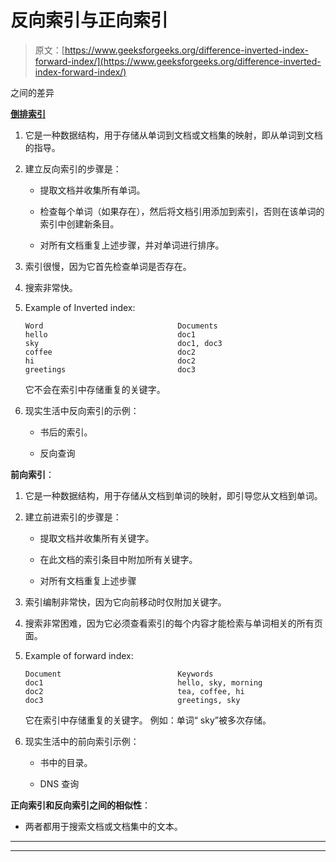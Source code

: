# 反向索引与正向索引

> 原文：[https://www.geeksforgeeks.org/difference-inverted-index-forward-index/](https://www.geeksforgeeks.org/difference-inverted-index-forward-index/)

之间的差异

**[倒排索引](https://www.geeksforgeeks.org/inverted-index/)**

1.  它是一种数据结构，用于存储从单词到文档或文档集的映射，即从单词到文档的指导。

2.  建立反向索引的步骤是：

    *   提取文档并收集所有单词。

    *   检查每个单词（如果存在），然后将文档引用添加到索引，否则在该单词的索引中创建新条目。

    *   对所有文档重复上述步骤，并对单词进行排序。

3.  索引很慢，因为它首先检查单词是否存在。

4.  搜索非常快。

5.  Example of Inverted index:

    ```
    Word                              Documents
    hello                             doc1      
    sky                               doc1, doc3
    coffee                            doc2
    hi                                doc2
    greetings                         doc3                               

    ```

    它不会在索引中存储重复的关键字。

6.  现实生活中反向索引的示例：

    *   书后的索引。

    *   反向查询

**前向索引**：

1.  它是一种数据结构，用于存储从文档到单词的映射，即引导您从文档到单词。

2.  建立前进索引的步骤是：

    *   提取文档并收集所有关键字。

    *   在此文档的索引条目中附加所有关键字。

    *   对所有文档重复上述步骤

3.  索引编制非常快，因为它向前移动时仅附加关键字。

4.  搜索非常困难，因为它必须查看索引的每个内容才能检索与单词相关的所有页面。

5.  Example of forward index:

    ```
    Document                          Keywords
    doc1                              hello, sky, morning      
    doc2                              tea, coffee, hi
    doc3                              greetings, sky

    ```

    它在索引中存储重复的关键字。 例如：单词“ sky”被多次存储。

6.  现实生活中的前向索引示例：

    *   书中的目录。

    *   DNS 查询

**正向索引和反向索引之间的相似性**：

*   两者都用于搜索文档或文档集中的文本。



* * *

* * *



